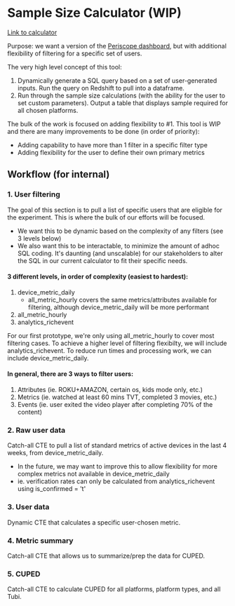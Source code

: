 # Sample Size Calculator (WIP)

[Link to calculator](https://tdr.production-public.tubi.io/user-redirect/lab/tree/shared/data_science/sample_size_calculator/sample_size_calc_prototype.ipynb)

Purpose: we want a version of the [Periscope dashboard](https://app.periscopedata.com/app/adrise:tubi/676521/(Official)-Experimentation-Sample-Size-Calculator), but with additional flexibility of filtering for a specific set of users. 

The very high level concept of this tool:
1. Dynamically generate a SQL query based on a set of user-generated inputs. Run the query on Redshift to pull into a dataframe.
2. Run through the sample size calculations (with the ability for the user to set custom parameters). Output a table that displays sample required for all chosen platforms. 

The bulk of the work is focused on adding flexibility to #1. This tool is WIP and there are many improvements to be done (in order of priority):
- Adding capability to have more than 1 filter in a specific filter type
- Adding flexibility for the user to define their own primary metrics


## Workflow (for internal)

### 1. User filtering
The goal of this section is to pull a list of specific users that are eligible for the experiment. This is where the bulk of our efforts will be focused. 
- We want this to be dynamic based on the complexity of any filters (see 3 levels below)
- We also want this to be interactable, to minimize the amount of adhoc SQL coding. It's daunting (and unscalable) for our stakeholders to alter the SQL in our current calculator to fit their specific needs. 

#### 3 different levels, in order of complexity (easiest to hardest):
1. device_metric_daily
    - all_metric_hourly covers the same metrics/attributes available for filtering, although device_metric_daily will be more performant
2. all_metric_hourly 
3. analytics_richevent
    
For our first prototype, we're only using all_metric_hourly to cover most filtering cases. To achieve a higher level of filtering flexibilty, we will include analytics_richevent. To reduce run times and processing work, we can include device_metric_daily.

#### In general, there are 3 ways to filter users:
1. Attributes (ie. ROKU+AMAZON, certain os, kids mode only, etc.)
2. Metrics (ie. watched at least 60 mins TVT, completed 3 movies, etc.)
3. Events (ie. user exited the video player after completing 70% of the content)

### 2. Raw user data
Catch-all CTE to pull a list of standard metrics of active devices in the last 4 weeks, from device_metric_daily. 
- In the future, we may want to improve this to allow flexibility for more complex metrics not available in device_metric_daily 
- ie. verification rates can only be calculated from analytics_richevent using is_confirmed = 't'

### 3. User data
Dynamic CTE that calculates a specific user-chosen metric.

### 4. Metric summary
Catch-all CTE that allows us to summarize/prep the data for CUPED.

### 5. CUPED
Catch-all CTE to calculate CUPED for all platforms, platform types, and all Tubi.
